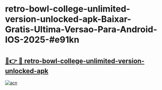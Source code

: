 # retro-bowl-college-unlimited-version-unlocked-apk-Baixar-Gratis-Ultima-Versao-Para-Android-IOS-2025-#e91kn

# <h2><a href="https://ainizakaria.my?title=retro-bowl-college-unlimited-version-unlocked-apk&ref=24M">🔗👉 🔴 retro-bowl-college-unlimited-version-unlocked-apk</a></h2>

[![acn](https://github.com/user-attachments/assets/0f9c940e-d8b0-45ae-aac7-cd30a18b3e1c)](https://ainizakaria.my?title=retro-bowl-college-unlimited-version-unlocked-apk&ref=24M)

